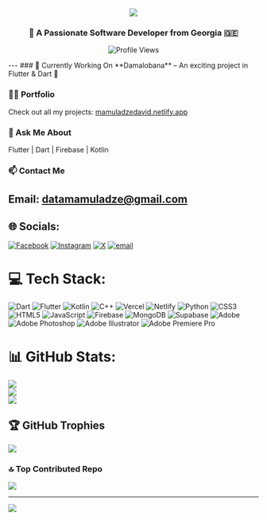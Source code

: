 <h1 align="center">
  <img src="https://readme-typing-svg.herokuapp.com/?font=Righteous&size=40&center=true&vCenter=true&width=600&height=80&duration=4000&lines=Hi+There!+👋;+I'm+Davit!;" />
</h1>

<h3 align="center">🚀 A Passionate Software Developer from Georgia 🇬🇪</h3>

<p align="center">
  <img src="https://komarev.com/ghpvc/?username=davitthedev7&label=Profile%20views&color=0e75b6&style=flat" alt="Profile Views" />
</p>
---
### 🔭 Currently Working On
**Damalobana** – An exciting project in Flutter & Dart 🚀

### 👨‍💻 Portfolio
Check out all my projects: [mamuladzedavid.netlify.app](https://mamuladzedavid.netlify.app/)

### 💬 Ask Me About
Flutter | Dart | Firebase | Kotlin 

### 📫 Contact Me
Email: [datamamuladze@gmail.com](mailto:datamamuladze@gmail.com)
---
## 🌐 Socials:
[![Facebook](https://img.shields.io/badge/Facebook-%231877F2.svg?logo=Facebook&logoColor=white)](https://facebook.com/davit.mamuladze.2025) [![Instagram](https://img.shields.io/badge/Instagram-%23E4405F.svg?logo=Instagram&logoColor=white)](https://instagram.com/d.avit_) [![X](https://img.shields.io/badge/X-black.svg?logo=X&logoColor=white)](https://x.com/IAMDAVID666) [![email](https://img.shields.io/badge/Email-D14836?logo=gmail&logoColor=white)](mailto:datamamuladze@gmail.com) 

# 💻 Tech Stack:
![Dart](https://img.shields.io/badge/dart-%230175C2.svg?style=for-the-badge&logo=dart&logoColor=white) ![Flutter](https://img.shields.io/badge/Flutter-%2302569B.svg?style=for-the-badge&logo=Flutter&logoColor=white) ![Kotlin](https://img.shields.io/badge/kotlin-%237F52FF.svg?style=for-the-badge&logo=kotlin&logoColor=white) ![C++](https://img.shields.io/badge/c++-%2300599C.svg?style=for-the-badge&logo=c%2B%2B&logoColor=white)  ![Vercel](https://img.shields.io/badge/vercel-%23000000.svg?style=for-the-badge&logo=vercel&logoColor=white) ![Netlify](https://img.shields.io/badge/netlify-%23000000.svg?style=for-the-badge&logo=netlify&logoColor=#00C7B7)  ![Python](https://img.shields.io/badge/python-3670A0?style=for-the-badge&logo=python&logoColor=ffdd54) ![CSS3](https://img.shields.io/badge/css3-%231572B6.svg?style=for-the-badge&logo=css3&logoColor=white) ![HTML5](https://img.shields.io/badge/html5-%23E34F26.svg?style=for-the-badge&logo=html5&logoColor=white) ![JavaScript](https://img.shields.io/badge/javascript-%23323330.svg?style=for-the-badge&logo=javascript&logoColor=%23F7DF1E) ![Firebase](https://img.shields.io/badge/firebase-a08021?style=for-the-badge&logo=firebase&logoColor=ffcd34) ![MongoDB](https://img.shields.io/badge/MongoDB-%234ea94b.svg?style=for-the-badge&logo=mongodb&logoColor=white) ![Supabase](https://img.shields.io/badge/Supabase-3ECF8E?style=for-the-badge&logo=supabase&logoColor=white) ![Adobe](https://img.shields.io/badge/adobe-%23FF0000.svg?style=for-the-badge&logo=adobe&logoColor=white) ![Adobe Photoshop](https://img.shields.io/badge/adobe%20photoshop-%2331A8FF.svg?style=for-the-badge&logo=adobe%20photoshop&logoColor=white) ![Adobe Illustrator](https://img.shields.io/badge/adobe%20illustrator-%23FF9A00.svg?style=for-the-badge&logo=adobe%20illustrator&logoColor=white) ![Adobe Premiere Pro](https://img.shields.io/badge/Adobe%20Premiere%20Pro-9999FF.svg?style=for-the-badge&logo=Adobe%20Premiere%20Pro&logoColor=white)
# 📊 GitHub Stats:
![](https://github-readme-stats.vercel.app/api?username=DAVITtheDev7&theme=neon&hide_border=false&include_all_commits=true&count_private=true)<br/>
![](https://nirzak-streak-stats.vercel.app/?user=DAVITtheDev7&theme=neon&hide_border=false)<br/>
![](https://github-readme-stats.vercel.app/api/top-langs/?username=DAVITtheDev7&theme=neon&hide_border=false&include_all_commits=true&count_private=true&layout=compact)

## 🏆 GitHub Trophies
![](https://github-profile-trophy.vercel.app/?username=DAVITtheDev7&theme=radical&no-frame=false&no-bg=true&margin-w=4)

### 🔝 Top Contributed Repo
![](https://github-contributor-stats.vercel.app/api?username=DAVITtheDev7&limit=5&theme=dark&combine_all_yearly_contributions=true)

---
[![](https://visitcount.itsvg.in/api?id=DAVITtheDev7&icon=0&color=0)](https://visitcount.itsvg.in)

